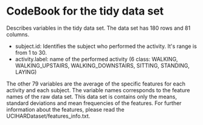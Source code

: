 # CodeBook for the tidy data set

Describes variables in the tidy data set. The data set has 180 rows and 81 columns.

* subject.id: Identifies the subject who performed the activity. It's range is from 1 to 30.
* activity.label: name of the performed activity (6 class: WALKING, WALKING\_UPSTAIRS, WALKING\_DOWNSTAIRS, SITTING, STANDING, LAYING)

The other 79 variables are the average of the specific features for each activity and each subject. The variable names corresponds to the feature names of the raw data set. This data set is contains only the means, standard deviations and mean frequencies of the features. For further information about the features, please read the UCIHARDataset/features_info.txt.